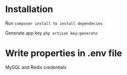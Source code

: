 # Installation
Run `composer install to install dependecies`

Generate app key `php artisan key:generate`

# Write properties in .env file
MySQL and Redis credentials